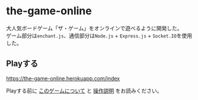 # the-game-online
大人気ボードゲーム「ザ・ゲーム」をオンラインで遊べるように開発した。  
ゲーム部分は`enchant.js`、通信部分は`Node.js` + `Express.js` + `Socket.IO`を使用した。

## Playする
https://the-game-online.herokuapp.com/index

Playする前に [このゲームについて](https://the-game-online.herokuapp.com/info) と [操作説明](https://the-game-online.herokuapp.com/manual) をお読みください。